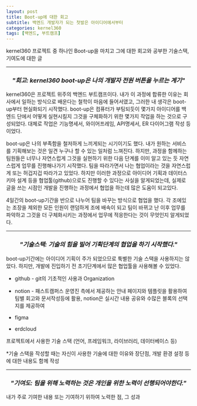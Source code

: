 ```yaml
---
layout: post
title: Boot-up에 대한 회고
subtitle: 백엔드 개발자가 되는 첫발은 아이디어에서부터
categories: kernel360
tags: [백엔드, 부트캠프]
---
```




kernel360 프로젝트 중 하나인 Boot-up을 마치고 그에 대한 회고와 공부한 기술스택, 기여도에 대한 글

---
### *<center>"회고: kernel360 boot-up은 나의 개발자 전원 버튼을 누르는 계기"</center>*

kernel360은 프로젝트 위주의 백엔드 부트캠프이다. 내가 이 과정에 합류한 이유는 회사에서 일하는 방식으로 배운다는 철학이 마음에 들어서였고, 그러한 내 생각은 boot-up부터 현실화되기 시작했다. boot-up은 컴퓨터가 부팅되듯이 몇가지 아이디어를 백엔드 단에서 어떻게 실현시킬지 그것을 구체화하기 위한 몇가지 작업을 하는 것으로 구성되었다. 대체로 작업은 기능명세서, 와이어프레임, API명세서, ER 다이어그램 작성 등이었다.


boot-up은 나의 부족함을 철저하게 느끼게되는 시기이기도 했다. 내가 원하는 서비스를 기획해보는 것은 일견 누구나 할 수 있는 일처럼 느껴진다. 하지만, 과정을 함께하는 팀원들은 너무나 자연스럽게 그것을 실현하기 위한 다음 단계를 이미 알고 있는 듯 자연스럽게 업무를 진행해나가기 시작했다. 팀을 따라가면서 나는 협업이라는 것을 자연스럽게 또는 허겁지겁 따라가고 있었다. 하지만 이러한 과정으로 아이디어 기획과 데이터스키마 설계 등을 협업툴(github)으로도 진행할 수 있다는 사실을 알게되었는데, 실제로 글을 쓰는 시점인 개발을 진행하는 과정에서 협업을 하는데 많은 도움이 되고있다.


4일간의 boot-up기간을 반으로 나누어 팀을 바꾸는 방식으로 협업을 했다. 각 조에있는 조장을 제외한 모든 인원이 랜덤하게 조에 배속이 되고 팀이 바뀌고 난 이후 업무를 파악하고 그것을 더 구체화시키는 과정에서 업무에 적응한다는 것이 무엇인지 알게되었다.

---
### *<center>"기술스택: 기술의 힘을 빌어 기획단계의 협업을 하기 시작했다."</center>*

boot-up기간에는 아이디어 기획이 주가 되었으므로 툭별한 기술 스택을 사용하지는 않았다. 하지만, 개발에 진입하기 전 초기단계에서 많은 협업툴을 사용해볼 수 있었다.

* github - git의 기초적인 사용과 Organization


* notion - 패스트캠퍼스 운영진 측에서 제공하는 안내 페이지와 템플릿을 활용하여 팀별 회고와 문서작성등에 활용, notion은 실시간 내용 공유와 수많은 블록의 선택지를 제공하여


* figma


* erdcloud

프로젝트에서 사용한 기술 스택 (언어, 프레임워크, 라이브러리, 데이터베이스 등)

*기술 스택을 작성할 때는 자신이 사용한 기술에 대한 이유와 장단점, 개발 환경 설정 등에 대한 내용도 함께 작성

---
### *<center>"기여도: 팀을 위해 노력하는 것은 개인을 위한 노력이 선행되어야한다."</center>*

내가 주로 기여한 내용 또는 기여하기 위하여 노력한 점, 그 성과

